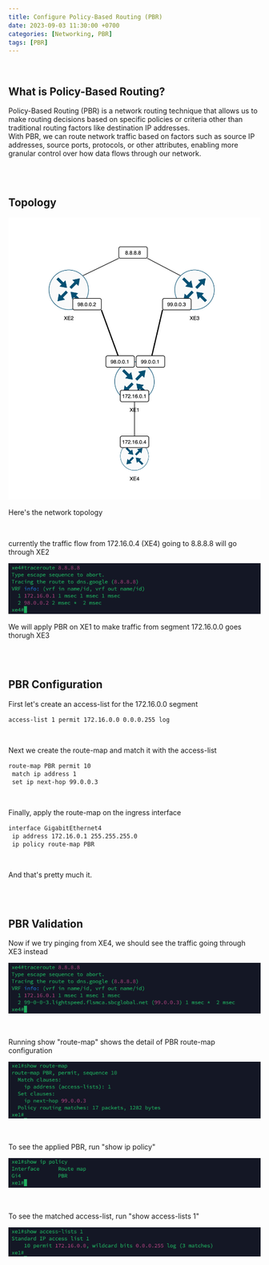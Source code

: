 ```yaml
---
title: Configure Policy-Based Routing (PBR)
date: 2023-09-03 11:30:00 +0700
categories: [Networking, PBR]
tags: [PBR]
---
```


<br>

## What is Policy-Based Routing?

Policy-Based Routing (PBR) is a network routing technique that allows us to make routing decisions based on specific policies or criteria other than traditional routing factors like destination IP addresses. <br>
With PBR, we can route network traffic based on factors such as source IP addresses, source ports, protocols, or other attributes, enabling more granular control over how data flows through our network.

<br>
<br>

## Topology

![x](/static/2023-09-03-pbr/01.png)

Here's the network topology

<br>

 currently the traffic flow from 172.16.0.4 (XE4) going to 8.8.8.8 will go through XE2

![x](/static/2023-09-03-pbr/02.png)

We will apply PBR on XE1 to make traffic from segment 172.16.0.0 goes thorugh XE3

<br>
<br>

## PBR Configuration

First let's create an access-list for the 172.16.0.0 segment

```shell
access-list 1 permit 172.16.0.0 0.0.0.255 log
```

<br>

Next we create the route-map and match it with the access-list

```shell
route-map PBR permit 10 
 match ip address 1
 set ip next-hop 99.0.0.3
```

<br>

Finally, apply the route-map on the ingress interface

```shell
interface GigabitEthernet4
 ip address 172.16.0.1 255.255.255.0
 ip policy route-map PBR
```

<br>

And that's pretty much it.

<br>
<br>

## PBR Validation

Now if we try pinging from XE4, we should see the traffic going through XE3 instead

![x](/static/2023-09-03-pbr/03.png)

<br>

Running show "route-map" shows the detail of PBR route-map configuration

![x](/static/2023-09-03-pbr/04.png)

<br>

To see the applied PBR, run "show ip policy"

![x](/static/2023-09-03-pbr/05.png)

<br>

To see the matched access-list, run "show access-lists 1"

![x](/static/2023-09-03-pbr/06.png)